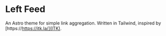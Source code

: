 # Left Feed

An Astro theme for simple link aggregation. Written in Tailwind, inspired by [https://https://itk.la/](ITK).